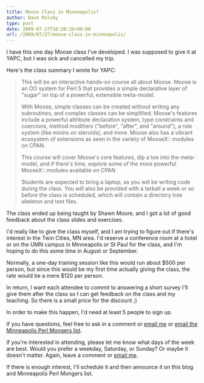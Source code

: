 ```yaml
---
title: Moose Class in Minneapolis?
author: Dave Rolsky
type: post
date: 2009-07-27T18:20:26+00:00
url: /2009/07/27/moose-class-in-minneapolis/
---
```


I have this one day Moose class I've developed. I was supposed to give it at YAPC, but I was sick
and cancelled my trip.

Here's the class summary I wrote for YAPC:

> This will be an interactive hands-on course all about Moose. Moose is an OO system for Perl 5 that
> provides a simple declarative layer of "sugar" on top of a powerful, extensible meta-model.
>
> With Moose, simple classes can be created without writing any subroutines, and complex classes can
> be simplified. Moose's features include a powerful attribute declaration system, type constraints
> and coercions, method modifiers ("before", "after", and "around"), a role system (like mixins on
> steroids), and more. Moose also has a vibrant ecosystem of extensions as seen in the variety of
> MooseX:: modules on CPAN.
>
> This course will cover Moose's core features, dip a toe into the meta-model, and if there's time,
> explore some of the more powerful MooseX:: modules available on CPAN
>
> Students are expected to bring a laptop, as you will be writing code during the class. You will
> also be provided with a tarball a week or so before the class is scheduled, which will contain a
> directory tree skeleton and test files.

The class ended up being taught by Shawn Moore, and I got a lot of good feedback about the class
slides and exercises.

I'd really like to give the class myself, and I am trying to figure out if there's interest in the
Twin Cities, MN area. I'd reserve a conference room at a hotel or on the UMN campus in Minneapolis
or St Paul for the class, and I'm hoping to do this some time in August or September.

Normally, a one-day training session like this would run about $500 per person, but since this would
be my first time actually giving the class, the rate would be a mere $120 per person.

In return, I want each attendee to commit to answering a short survey I'll give them after the class
so I can get feedback on the class and my teaching. So there is a small price for the discount ;)

In order to make this happen, I'd need at least 5 people to sign up.

If you have questions, feel free to ask in a comment or [email me][1] or [email the Minneapolis Perl
Mongers list][2].

If you're interested in attending, please let me know what days of the week are best. Would you
prefer a weekday, Saturday, or Sunday? Or maybe it doesn't matter. Again, leave a comment or [email
me][1].

If there is enough interest, I'll schedule it and then announce it on this blog and Minneapolis Perl
Mongers list.

[1]: mailto:autarch@urth.org
[2]: mailto:mpls-pm@pm.org
